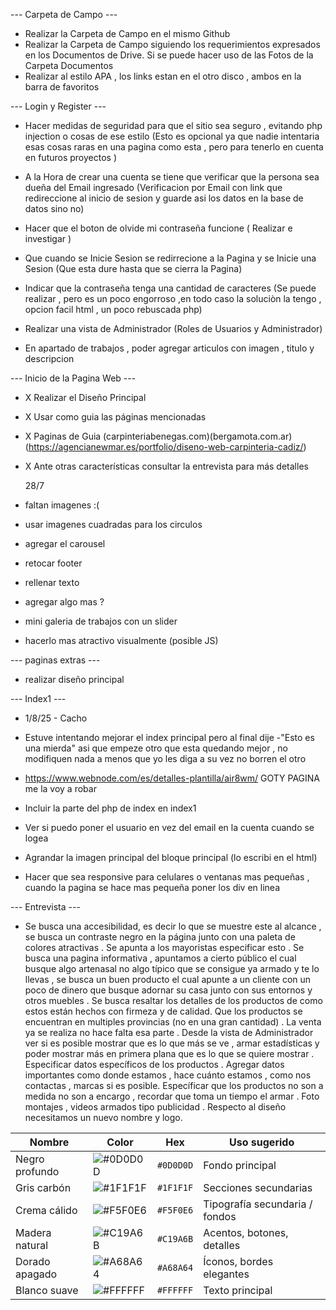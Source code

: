 --- Carpeta de Campo ---
- Realizar la Carpeta de Campo en el mismo Github 
- Realizar la Carpeta de Campo siguiendo los requerimientos expresados en los Documentos de Drive. Si se puede hacer uso de las Fotos de la Carpeta Documentos
- Realizar al estilo APA , los links estan en el otro disco , ambos en la barra de favoritos

--- Login y Register ---
- Hacer medidas de seguridad para que el sitio sea seguro , evitando php injection o cosas de ese estilo (Esto es opcional ya que nadie intentaria esas cosas raras en una pagina como esta , pero para tenerlo en cuenta en futuros proyectos )

- A la Hora de crear una cuenta se tiene que verificar que la persona sea dueña del Email ingresado (Verificacion por Email con link que redireccione al inicio de sesion y guarde asi los datos en la base de datos sino no)
- Hacer que el boton de olvide mi contraseña funcione ( Realizar e investigar )
- Que cuando se Inicie Sesion se redirrecione a la Pagina y se Inicie una Sesion (Que esta dure hasta que se cierra la Pagina)
- Indicar que la contraseña tenga una cantidad de caracteres (Se puede realizar , pero es un poco engorroso ,en todo caso la soluciòn la tengo , opcion facil html , un poco rebuscada php)
- Realizar una vista de Administrador (Roles de Usuarios y Administrador)
- En apartado de trabajos , poder agregar articulos con imagen , titulo y descripcion


--- Inicio de la Pagina Web ---
- X Realizar el Diseño Principal
- X Usar como guia las páginas mencionadas
- X Paginas de Guia (carpinteriabenegas.com)(bergamota.com.ar)(https://agencianewmar.es/portfolio/diseno-web-carpinteria-cadiz/)
- X Ante otras características consultar la entrevista para más detalles

    28/7 
- faltan imagenes :(
- usar imagenes cuadradas para los circulos 
- agregar el carousel
- retocar footer
- rellenar texto
- agregar algo mas ?
- mini galeria de trabajos con un slider
- hacerlo mas atractivo visualmente (posible JS)

--- paginas extras ---
- realizar diseño principal

--- Index1 ---

- 1/8/25 - Cacho
- Estuve intentando mejorar el index principal pero al final dije -"Esto es una mierda" 
asi que empeze otro que esta quedando mejor , no modifiquen nada a menos que yo les diga
a su vez no borren el otro 

- https://www.webnode.com/es/detalles-plantilla/air8wm/ GOTY PAGINA me la voy a robar
- Incluir la parte del php de index en index1
- Ver si puedo poner el usuario en vez del email en la cuenta cuando se logea
- Agrandar la imagen principal del bloque principal (lo escribi en el html)
- Hacer que sea responsive para celulares o ventanas mas pequeñas , cuando la pagina se hace mas pequeña poner los div en linea

--- Entrevista ---
- Se busca una accesibilidad, es decir lo que se muestre este al alcance , se busca un contraste negro en la página junto con una paleta de colores atractivas . Se apunta a los mayoristas especificar esto . Se busca una pagina informativa , apuntamos a cierto público el cual busque algo artenasal no algo típico que se consigue ya armado y te lo llevas , se busca un buen producto el cual apunte a un cliente con un poco de dinero que busque adornar su casa junto con sus entornos y otros muebles . Se busca resaltar los detalles de los productos de como estos están hechos con firmeza y de calidad. Que los productos se encuentran en multiples provincias (no en una gran cantidad) . La venta ya se realiza no hace falta esa parte . Desde la vista de Administrador ver si es posible mostrar que es lo que más se ve , armar estadísticas y poder mostrar más en primera plana que es lo que se quiere mostrar . Especificar datos específicos de los productos . Agregar datos importantes como donde estamos , hace cuánto estamos , como nos contactas , marcas si es posible. Específicar que los productos no son a medida no son a encargo , recordar que toma un tiempo el armar . Foto montajes , videos armados tipo publicidad . Respecto al diseño necesitamos un nuevo nombre y logo.


| Nombre         | Color                                            | Hex       | Uso sugerido                   |
| -------------- | ------------------------------------------------ | --------- | ------------------------------ |
| Negro profundo | ![#0D0D0D](https://www.colorhexa.com/0d0d0d.png) | `#0D0D0D` | Fondo principal                |
| Gris carbón    | ![#1F1F1F](https://www.colorhexa.com/1f1f1f.png) | `#1F1F1F` | Secciones secundarias          |
| Crema cálido   | ![#F5F0E6](https://www.colorhexa.com/f5f0e6.png) | `#F5F0E6` | Tipografía secundaria / fondos |
| Madera natural | ![#C19A6B](https://www.colorhexa.com/c19a6b.png) | `#C19A6B` | Acentos, botones, detalles     |
| Dorado apagado | ![#A68A64](https://www.colorhexa.com/a68a64.png) | `#A68A64` | Íconos, bordes elegantes       |
| Blanco suave   | ![#FFFFFF](https://www.colorhexa.com/ffffff.png) | `#FFFFFF` | Texto principal                |